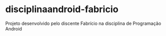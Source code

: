 # disciplinaandroid-fabricio
Projeto desenvolvido pelo discente Fabrício na disciplina de Programação Android
